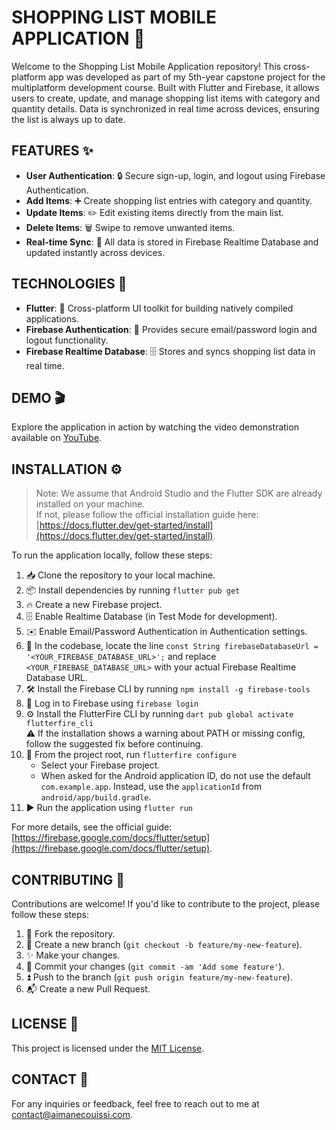 # SHOPPING LIST MOBILE APPLICATION 🛒

Welcome to the Shopping List Mobile Application repository! This cross-platform app was developed as part of my 5th-year capstone project for the multiplatform development course. Built with Flutter and Firebase, it allows users to create, update, and manage shopping list items with category and quantity details. Data is synchronized in real time across devices, ensuring the list is always up to date.

## FEATURES ✨

- **User Authentication**: 🔒 Secure sign-up, login, and logout using Firebase Authentication.  
- **Add Items**: ➕ Create shopping list entries with category and quantity.  
- **Update Items**: ✏️ Edit existing items directly from the main list.  
- **Delete Items**: 🗑️ Swipe to remove unwanted items.  
- **Real-time Sync**: 🔄 All data is stored in Firebase Realtime Database and updated instantly across devices.  

## TECHNOLOGIES 🚀

- **Flutter**: 📱 Cross-platform UI toolkit for building natively compiled applications.  
- **Firebase Authentication**: 🔐 Provides secure email/password login and logout functionality.  
- **Firebase Realtime Database**: 🗄️ Stores and syncs shopping list data in real time.  

## DEMO 🎬

Explore the application in action by watching the video demonstration available on [YouTube](https://youtu.be/jF3Y9vs7XVo).

## INSTALLATION ⚙️

> Note: We assume that Android Studio and the Flutter SDK are already installed on your machine.  
> If not, please follow the official installation guide here: [https://docs.flutter.dev/get-started/install](https://docs.flutter.dev/get-started/install).

To run the application locally, follow these steps:

1. 📥 Clone the repository to your local machine.  
2. 📦 Install dependencies by running `flutter pub get`  
3. 🔥 Create a new Firebase project.  
4. 🗄️ Enable Realtime Database (in Test Mode for development).  
5. ✉️ Enable Email/Password Authentication in Authentication settings.  
6. 🚨 In the codebase, locate the line `const String firebaseDatabaseUrl = '<YOUR_FIREBASE_DATABASE_URL>';` and replace `<YOUR_FIREBASE_DATABASE_URL>` with your actual Firebase Realtime Database URL.  
7. 🛠️ Install the Firebase CLI by running `npm install -g firebase-tools`  
8. 🔑 Log in to Firebase using `firebase login`  
9. ⚙️ Install the FlutterFire CLI by running `dart pub global activate flutterfire_cli`  
   ⚠ If the installation shows a warning about PATH or missing config, follow the suggested fix before continuing.  
10. 🔄 From the project root, run `flutterfire configure`  
    - Select your Firebase project.  
    - When asked for the Android application ID, do not use the default `com.example.app`. Instead, use the `applicationId` from `android/app/build.gradle`.  
11. ▶️ Run the application using `flutter run`  

For more details, see the official guide: [https://firebase.google.com/docs/flutter/setup](https://firebase.google.com/docs/flutter/setup).

## CONTRIBUTING 🤝

Contributions are welcome! If you'd like to contribute to the project, please follow these steps:

1. 🍴 Fork the repository.  
2. 🌿 Create a new branch (`git checkout -b feature/my-new-feature`).  
3. ✨ Make your changes.  
4. 📝 Commit your changes (`git commit -am 'Add some feature'`).  
5. ⏫ Push to the branch (`git push origin feature/my-new-feature`).  
6. 📬 Create a new Pull Request.  

## LICENSE 📄

This project is licensed under the [MIT License](LICENSE).

## CONTACT 📧

For any inquiries or feedback, feel free to reach out to me at [contact@aimanecouissi.com](mailto:contact@aimanecouissi.com).
